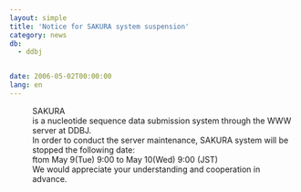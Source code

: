 ```yaml
---
layout: simple
title: 'Notice for SAKURA system suspension'
category: news
db:
  - ddbj


date: 2006-05-02T00:00:00
lang: en
---
```


<dd>SAKURA<br> is a nucleotide sequence data submission system through the WWW server at DDBJ.
<dd>In order to conduct the server maintenance, SAKURA system will be<br> stopped the following date:
<dd>ftom May 9(Tue) 9:00 to May 10(Wed) 9:00 (JST)
<dd>We would appreciate your understanding and cooperation in advance.</dd>
</dd>
</dd>
</dd>
